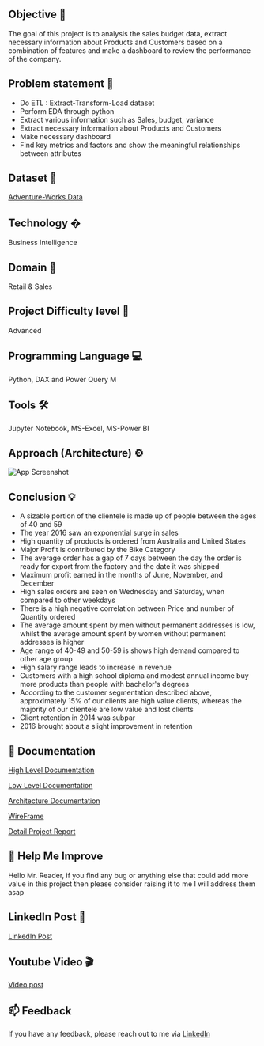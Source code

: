 ## Objective 🎯
The goal of this project is to analysis the sales budget data, extract necessary information about Products and Customers based on a combination of features and make a dashboard to review the performance of the company.
## Problem statement 📜
- Do ETL : Extract-Transform-Load dataset
- Perform EDA through python
- Extract various information such as Sales, budget, variance
- Extract necessary information about Products and Customers
- Make necessary dashboard
- Find key metrics and factors and show the meaningful relationships between attributes

## Dataset 📀
[Adventure-Works Data](https://drive.google.com/drive/folders/165Pjmfb9W9PGy0rZjHEA22LW0Lt3Y-Q8)

## Technology �
Business Intelligence
## Domain 🛒
Retail & Sales
## Project Difficulty level 🥇
Advanced
## Programming Language 💻
Python, DAX and Power Query M
## Tools 🛠
Jupyter Notebook, MS-Excel, MS-Power BI
## Approach (Architecture) ⚙

![App Screenshot](https://user-images.githubusercontent.com/69301816/188277362-3fe42c14-97a2-437e-bb96-4d0c812d0136.JPG)

## Conclusion 💡
- A sizable portion of the clientele is made up of people between the ages of 40 and 59
- The year 2016 saw an exponential surge in sales
- High quantity of products is ordered from Australia and United States
- Major Profit is contributed by the Bike Category
- The average order has a gap of 7 days between the day the order is ready for export from the factory and the date it was shipped
- Maximum profit earned in the months of June, November, and December
- High sales orders are seen on Wednesday and Saturday, when compared to other weekdays
- There is a high negative correlation between Price and number of Quantity ordered
- The average amount spent by men without permanent addresses is low, whilst the average amount spent by women without permanent addresses is higher
- Age range of 40-49 and 50-59 is shows high demand compared to other age group
- High salary range leads to increase in revenue
- Customers with a high school diploma and modest annual income buy more products than people with bachelor's degrees
- According to the customer segmentation described above, approximately 15% of our clients are high value clients, whereas the majority of our clientele are low value and lost clients
- Client retention in 2014 was subpar
- 2016 brought about a slight improvement in retention

## 📖 Documentation

[High Level Documentation](https://github.com/doke93/Budget-Sales-Data-Analysis-Project-Ineuron/blob/main/Document%20pdf/01.High%20Level%20Design.pdf)

[Low Level Documentation](https://github.com/doke93/Budget-Sales-Data-Analysis-Project-Ineuron/blob/main/Document%20pdf/02%20Low%20Level%20Design.pdf)

[Architecture Documentation](https://github.com/doke93/Budget-Sales-Data-Analysis-Project-Ineuron/blob/main/Document%20pdf/03%20Architecture.pdf)

[WireFrame](https://github.com/doke93/Budget-Sales-Data-Analysis-Project-Ineuron/blob/main/Document%20pdf/04%20Wireframe.pdf)

[Detail Project Report](https://github.com/doke93/Budget-Sales-Data-Analysis-Project-Ineuron/blob/main/Document%20pdf/05%20Detailed%20Project%20Report.pdf)

## 🎉 Help Me Improve
Hello Mr. Reader, if you find any bug or anything else that could add more value in this project then please consider raising it to me I will address them asap

## LinkedIn Post 📲
[LinkedIn Post](https://www.linkedin.com/feed/update/urn:li:activity:6971406322663600128/)

## Youtube Video 🎬
[Video post](https://youtu.be/yeucgBmRu0Q)

## 📫 Feedback
If you have any feedback, please reach out to me via [LinkedIn](https://www.linkedin.com/in/abhishek-doke/)
